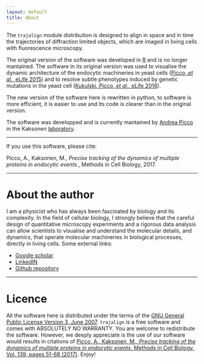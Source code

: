 ```yaml
---
layout: default 
title: About 
---
```


The `trajalign` module distribution is designed to align in space and in time the trajectories of diffraction limited objects, which are imaged in living cells with fluorescence microscopy.

The original version of the software was developed in [R](www.cran.org) and is no longer mantained. The software in its original version  was used to visualise the dynamic architecture of the endocytic machineries in yeast cells ([Picco, _et al._, eLife 2015](http://dx.doi.org/10.7554/eLife.04535)) and to resolve subtle phenotypes induced by genetic mutations in the yeast cell ([Kukulski, Picco, _et al._, eLife 2016](http://dx.doi.org/10.7554/eLife.16036)).

The new version of the software here is rewritten in python, to software is more efficient, it is easier to use and its code is clearer than in the original version. 

The software was developped and is currently mantained by [Andrea Picco](https://github.com/apicco) in the Kaksonen [laboratory](http://cms.unige.ch/sciences/biochimie/-Marko-Kaksonen-.html).

***

If you use this software, please cite: 

Picco, A., Kaksonen, M., _Precise tracking of the dynamics of multiple proteins in endocytic events._,  Methods in Cell Biology, 2017.

***
# About the author

I am a physicist who has always been fascinated by biology and its complexity. In the field of cellular biology, I strongly believe that the careful design of quantitative microscopy experiments and a rigorous data analysis can allow scientists to visualise and understand the molecular details, and dynamics, that operate molecular machineries in biological processes, directly in living cells. Some external links:
* [Google scholar](https://scholar.google.ch/citations?user=LpvPoGIAAAAJ&hl=en)
* [LinkedIN](https://ch.linkedin.com/in/andrea-picco-9b62a274)
* [Github repository](https://github.com/apicco)

***

# Licence

All the software here is distributed under the terms of the [GNU General Public License Version 3, June 2007](https://www.gnu.org/licenses/gpl.html). `trajalign` is a free software and comes with ABSOLUTELY NO WARRANTY. You are welcome to redistribute the software. However, we deeply appreciate is the use of our software would results in citations of [Picco, A., Kaksonen, M., _Precise tracking of the dynamics of multiple proteins in endocytic events_,  Methods in Cell Biology, Vol. 139, pages 51-68 (2017)](http://www.sciencedirect.com/science/article/pii/S0091679X16301546).
Enjoy!

